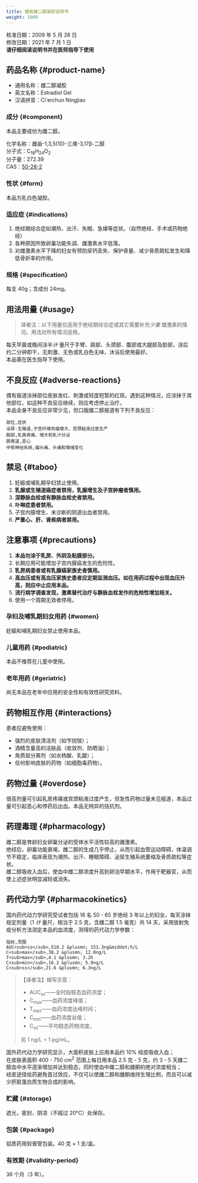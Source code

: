 ```yaml
---
title: 健民雌二醇凝胶说明书
weight: 1000
---
```


<section class="box">

核准日期：2009 年 5 月 26 日\
修改日期：2021 年 7 月 1 日\
**请仔细阅读说明书并在医师指导下使用**

</section>

## 药品名称 {#product-name}

- 通用名称：雌二醇凝胶
- 英文名称：Estradiol Gel
- 汉语拼音：Ci'erchun Ningjiao

### 成分 {#component}

本品主要成份为雌二醇。

化学名称：雌甾-1,3,5(10)-三烯-3,17&beta;-二醇\
分子式：C<sub>18</sub>H<sub>24</sub>O<sub>2</sub>\
分子量：272.39\
CAS：[50-28-2](https://commonchemistry.cas.org/detail?ref=50-28-2)

### 性状 {#form}

本品为乳白色凝胶。

### 适应症 {#indications}

1. 绝经期综合症如潮热、出汗、失眠、急燥等症状。（自然绝经、手术或药物绝经）
1. 各种原因所致卵巢功能失调、雌激素水平低落。
1. 对雌激素水平下降的妇女有预防尿钙丢失、保护骨量、减少骨质疏松发生和降低骨折率的作用。

### 规格  {#specification}

每支 40g；含成份 24mg。

## 用法用量 {#usage}

> 译者注：以下用量仅适用于绝经期综合症或其它需要补充*少量* 雌激素的情况。用法对所有情况适用。

每天早晨或晚间涂半*计* 量尺于手臂、肩部、头颈部、腹部或大腿部及脸部，涂后约二分钟即干，无刺激、无色或乳白色无味，沐浴后使用最好。\
本品需在医生指导下使用。

## 不良反应 {#adverse-reactions}

偶有报道涂抹部位皮肤发红、刺激或轻度短暂的红斑。遇到这种情况，应涂抹于其他部位，如这种不良反应继续，则应考虑停止治疗。\
本品全身不良反应非常少见，但口服雌二醇报道有下列不良反应：

```csv
部位,症状
泌尿-生殖道,子宫纤维肉瘤增大、宫颈粘液过度生产
胸部,乳房疼痛、增大和乳汁分泌
肠胃道,恶心
中枢神经系统,偏头痛、头痛和情绪变化
```

## 禁忌 {#taboo}

1. 妊娠或哺乳期孕妇禁止使用。
1. **乳腺或生殖道癌症者禁用，乳腺增生及子宫肿瘤者慎用。**
1. **深静脉血栓或有静脉血栓史者禁用。**
1. **卟啉症患者禁用。**
1. 子宫内膜增生、末诊断的阴道出血者禁用。
1. **严重心、肝、肾疾病者禁用。**

## 注意事项 {#precautions}

1. **本品勿涂于乳房、外阴及粘膜部分。**
1. 长期应用可能增加子宫内膜癌发生的危险性。
1. **乳房病患者或有乳腺癌家族史者慎用。**
1. **高血压或有高血压家族史患者应定期监测血压。如在用药过程中出现血压升高，则应中止应用本品。**
1. **流行病学调查发现，激素替代治疗与静脉血栓发作的危险性增加相关。**
1. 使用一个周期无效者停用。

### 孕妇及哺乳期妇女用药 {#women}

妊娠和哺乳期妇女禁止使用本品。

### 儿童用药 {#pediatric}

本品不推荐在儿童中使用。

### 老年用药 {#geriatric}

尚无本品在老年中应用的安全性和有效性研究资料。

## 药物相互作用 {#interactions}

患者应避免使用：

- 强烈的皮肤清洁剂（如芐烷铵）；
- 酒精含量高的洁肤品（收敛剂、防晒油）；
- 角质层分离剂（如水杨酸、乳酸）；
- 任何影响皮肤的药物（如细胞毒药物）。

## 药物过量 {#overdose}

很高剂量可引起乳房疼痛或宫颈粘液过度产生，但急性药物过量未见报道，本品过量可引起恶心和停药后出血。本品无特异的拮抗剂。

## 药理毒理 {#pharmacology}

雌二醇是育龄妇女卵巢分泌的受体水平活性较高的雌激素。\
绝经后，卵巢功能衰竭，雌二醇的生成几乎停止，从而引起血管运动障碍，体温调节不稳定，临床表现为潮热、出汗、睡眠障碍、泌尿生殖系统萎缩及骨质疏松等症状。\
雌二醇吸收入血后，使血中雌二醇浓度升高到卵泡早期水平，作用于靶器官，从而使上述症状明显減轻或消失。

## 药代动力学 {#pharmacokinetics}

国内药代动力学研究受试者包括 18 名 50 - 65 岁绝经 3 年以上的妇女，每天涂抹规定剂量（1 *计* 量尺，相当于 2.5 克，含雌二醇 1.5 毫克）共 14 天，采用放射免疫分析方法测定本品的血浓度，测得的药代动力学参数：

```csv
指标,范围
AUC<sub>ss</sub>,518.2 &plusmn; 151.3ng&middot;h/L
C<sub>max</sub>,38.2 &plusmn; 12.0ng/L
T<sub>max</sub>,4.1 &plusmn; 3.2h
C<sub>min</sub>,16.2 &plusmn; 5.9ng/L
C<sub>ss</sub>,21.6 &plusmn; 6.3ng/L
```

> 【译者注】缩写示意：
>
> - AUC<sub>ss</sub>——全时段稳态血药浓度；
> - C<sub>max</sub>——血药浓度峰值；
> - T<sub>max</sub>——血药浓度达峰时间；
> - C<sub>min</sub>——血药浓度谷值；
> - C<sub>ss</sub>——平均稳态药物浓度。
>
> 另 1 ng/L = 1 pg/mL。

国外药代动力学研究显示，大面积皮肤上应用本品约 10% 经皮吸收入血；\
在皮肤表面积 400 - 750 cm<sup>2</sup> 范围上每日用本品 2.5 克 - 5 克，约 3 - 5 天雌二醇血中水平逐渐增加并达到稳态，同时使血中雌二醇和雌酮的绝对浓度相当；\
经皮途径给药避免首过效应，不仅可以使雌二醇和雌酮维持生理比例，而且可以减少肝脏蛋白质生物合成的影响。

### 贮藏 {#storage}

遮光，密封，阴凉（不超过 20&deg;C）处保存。

### 包装 {#package}

铝质药用软膏管包装。40 克 &times; 1 支/盒。

### 有效期 {#validity-period}

36 个月（3 年）。
